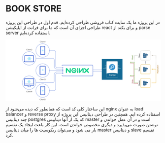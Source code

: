 # BOOK STORE
در این پروژه ما یک سایت کتاب فروشی طراحی کرده‌ایم.
قدم اول در طراحی این پروژه طراحی اجزای آن است که ما برای فرانت از اپلیکیشن react و برای بکند از parse server  استفاده کرده‌ایم.

![This is an image](./image/structure.png)

این ساختار کلی کد است که همانطور که دیده می‌شود از nginx به عنوان load balancer و reverse proxy اسفتاده کرده ایم.
همچنین در طراحی دیتابیس این پروژه از چند دیتابیس postgres که یک از آنها دیتابیس master است و در آن عمل خواندن و نوشتن صورت می‌پذیرد و دیگری مخصوص خواندن است.
این کار باعث ایجاد یک تقسیم بار می شود و می‌توان ریکوسیت ها را میان دیتابیس master و دیتابیس slave تقسیم کرد.
